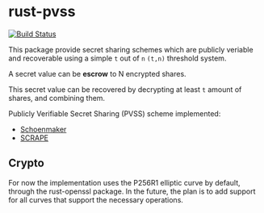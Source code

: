 rust-pvss
=========

[![Build Status](https://img.shields.io/travis/vincenthz/rust-pvss.svg)](https://travis-ci.org/vincenthz/rust-pvss)

This package provide secret sharing schemes which are publicly veriable and recoverable
using a simple `t` out of `n` `(t,n)` threshold system.

A secret value can be **escrow** to N encrypted shares.

This secret value can be recovered by decrypting at least `t` amount of shares,
and combining them.

Publicly Verifiable Secret Sharing (PVSS) scheme implemented:

* [Schoenmaker](http://www.win.tue.nl/~berry/papers/crypto99.pdf)
* [SCRAPE](https://eprint.iacr.org/2017/216.pdf)

Crypto
------

For now the implementation uses the P256R1 elliptic curve by default, through
the rust-openssl package.  In the future, the plan is to add support for all
curves that support the necessary operations.
